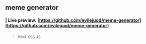 ## meme generator
####  | Live preview: [https://github.com/evilejuod/meme-generator](https://github.com/evilejuod/meme-generator)
> `Html` `CSS` `JS`
